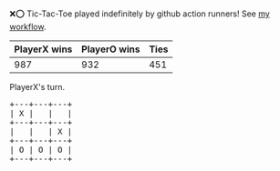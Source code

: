:x::o: Tic-Tac-Toe played indefinitely by github action runners! See [my workflow](.github/workflows/play.yaml).

|PlayerX wins|PlayerO wins|Ties|
|-|-|-|
|987|932|451|

PlayerX's turn.

<pre>
+---+---+---+
| X |   |   |
+---+---+---+
|   |   | X |
+---+---+---+
| O | O | O |
+---+---+---+
</pre>